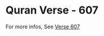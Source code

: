 # Quran Verse - 607 

For more infos, See [Verse 607](https://www.quranbookk.com/quran/search?q=607)